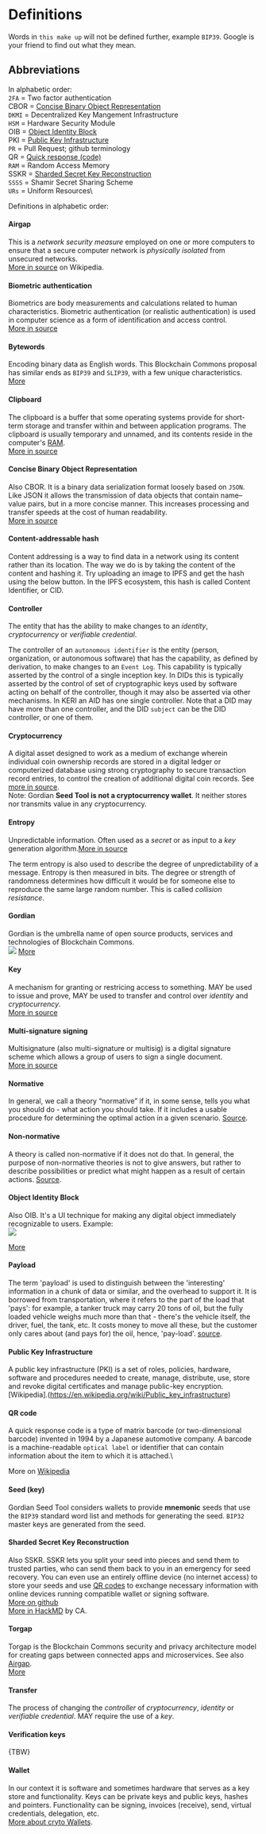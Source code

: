 # Definitions

Words in `this make up` will not be defined further, example `BIP39`. Google is your friend to find out what they mean.

## Abbreviations
In alphabetic order:\
`2FA` = Two factor authentication\
CBOR = [Concise Binary Object Representation](#concise-binary-object-representation)\
`DKMI` = Decentralized Key Mangement Infrastructure\
`HSM` = Hardware Security Module\
OIB = [Object Identity Block](#object-identity-block)\
PKI = [Public Key Infrastructure](#public-key-infrastructure)\
`PR` = Pull Request; github terminology\
QR = [Quick response (code)](#qr-code)\
`RAM` = Random Access Memory\
SSKR = [Sharded Secret Key Reconstruction](#sharded-secret-key-reconstruction)\
`SSSS` = Shamir Secret Sharing Scheme\
`URs` = Uniform Resources\

Definitions in alphabetic order:

#### Airgap 
This is a _network security measure_ employed on one or more computers to ensure that a secure computer network is _physically isolated_ from unsecured networks.\
[More in source](https://en.wikipedia.org/wiki/Air_gap_(networking)) on Wikipedia.

#### Biometric authentication
Biometrics are body measurements and calculations related to human characteristics. Biometric authentication (or realistic authentication) is used in computer science as a form of identification and access control.\
[More in source](https://en.wikipedia.org/wiki/Biometrics)

#### Bytewords
Encoding binary data as English words. This Blockchain Commons proposal has similar ends as `BIP39` and `SLIP39`, with a few unique characteristics.\
[More](https://github.com/BlockchainCommons/Research/blob/master/papers/bcr-2020-012-bytewords.md)

#### Clipboard
The clipboard is a buffer that some operating systems provide for short-term storage and transfer within and between application programs. The clipboard is usually temporary and unnamed, and its contents reside in the computer's [RAM](#Abbreviations).\
[More in source](https://en.wikipedia.org/wiki/Clipboard_(computing))

#### Concise Binary Object Representation 
Also CBOR. It is a binary data serialization format loosely based on `JSON`. Like JSON it allows the transmission of data objects that contain name–value pairs, but in a more concise manner. This increases processing and transfer speeds at the cost of human readability. \
[More in source](https://en.wikipedia.org/wiki/CBOR)

#### Content-addressable hash
Content addressing is a way to find data in a network using its content rather than its location. The way we do is by taking the content of the content and hashing it. Try uploading an image to IPFS and get the hash using the below button. In the IPFS ecosystem, this hash is called Content Identifier, or CID.

#### Controller
The entity that has the ability to make changes to an _identity_, _cryptocurrency_ or _verifiable credential_. 

The controller of an `autonomous identifier` is the entity (person, organization, or autonomous software) that has the capability, as defined by derivation, to make changes to an `Event Log`. This capability is typically asserted by the control of a single inception key. In DIDs this is typically asserted by the control of set of cryptographic keys used by software acting on behalf of the controller, though it may also be asserted via other mechanisms. In KERI an AID has one single controller. Note that a DID may have more than one controller, and the DID `subject` can be the DID controller, or one of them.


#### Cryptocurrency
A digital asset designed to work as a medium of exchange wherein individual coin ownership records are stored in a digital ledger or computerized database using strong cryptography to secure transaction record entries, to control the creation of additional digital coin records. See [more in source](https://en.wikipedia.org/wiki/Cryptocurrency).\
Note: Gordian **Seed Tool is not a cryptocurrency wallet**. It neither stores nor transmits value in any cryptocurrency.

#### Entropy
Unpredictable information. Often used as a _secret_ or as input to a _key_ generation algorithm.[More in source](https://en.wikipedia.org/wiki/Entropy_(information_theory))

The term entropy is also used to describe the degree of unpredictability of a message. Entropy is then measured in bits. The degree or strength of randomness determines how difficult it would be for someone else to reproduce the same large random number. This is called _collision resistance_. 

#### Gordian
Gordian is the umbrella name of open source products, services and technologies of Blockchain Commons.\
![](https://github.com/BlockchainCommons/Gordian/blob/master/Images/logos/gordian-overview-screen.png?raw=true)
[More](https://github.com/BlockchainCommons/Gordian)

#### Key
A mechanism for granting or restricing access to something. MAY be used to issue and prove, MAY be used to transfer and control over _identity_ and _cryptocurrency_. \
[More in source](https://en.wikipedia.org/wiki/Key_(cryptography))

#### Multi-signature signing
Multisignature (also multi-signature or multisig) is a digital signature scheme which allows a group of users to sign a single document.\
[More in source](https://en.wikipedia.org/wiki/Multisignature)

#### Normative
In general, we call a theory “normative” if it, in some sense, tells you what you should do - what action you should take. If it includes a usable procedure for determining the optimal action in a given scenario. [Source](https://www.quora.com/What-is-the-difference-between-normative-and-non-normative?share=1).

#### Non-normative
A theory is called non-normative if it does not do that. In general, the purpose of non-normative theories is not to give answers, but rather to describe possibilities or predict what might happen as a result of certain actions.
[Source](https://www.quora.com/What-is-the-difference-between-normative-and-non-normative?share=1).

#### Object Identity Block
Also OIB. It's a UI technique for making any digital object immediately recognizable to users. Example:\
![](https://github.com/BlockchainCommons/Research/raw/master/papers/bcr-2021-002/oib-1.png)

[More](https://github.com/BlockchainCommons/Research/blob/master/papers/bcr-2021-002-digest.md#object-identity-block)

#### Payload
The term 'payload' is used to distinguish between the 'interesting' information in a chunk of data or similar, and the overhead to support it. It is borrowed from transportation, where it refers to the part of the load that 'pays': for example, a tanker truck may carry 20 tons of oil, but the fully loaded vehicle weighs much more than that - there's the vehicle itself, the driver, fuel, the tank, etc. It costs money to move all these, but the customer only cares about (and pays for) the oil, hence, 'pay-load'. [source](https://softwareengineering.stackexchange.com/questions/158603/what-does-the-term-payload-mean-in-programming).

#### Public Key Infrastructure
A public key infrastructure (PKI) is a set of roles, policies, hardware, software and procedures needed to create, manage, distribute, use, store and revoke digital certificates and manage public-key encryption. [Wikipedia].(https://en.wikipedia.org/wiki/Public_key_infrastructure)

#### QR code
A quick response code is a type of matrix barcode (or two-dimensional barcode) invented in 1994 by a Japanese automotive company. A barcode is a machine-readable `optical label` or identifier that can contain information about the item to which it is attached.\

More on [Wikipedia](https://en.wikipedia.org/wiki/QR_code)

#### Seed (key)
Gordian Seed Tool considers wallets to provide **mnemonic** seeds that use the `BIP39` standard word list and methods for generating the seed. `BIP32` master keys are generated from the seed.

#### Sharded Secret Key Reconstruction 
Also SSKR. SSKR lets you split your seed into pieces and send them to trusted parties, who can send them back to you in an emergency for seed recovery. You can even use an entirely offline device (no internet access) to store your seeds and use [QR codes](#qr-codes) to exchange necessary information with online devices running compatible wallet or signing software.\
[More on github](https://github.com/BlockchainCommons/crypto-commons/blob/master/Docs/README.md#sharded-secret-key-reconstruction-sskr)\
[More in HackMD](https://hackmd.io/1Oo3Tj6WQmGDOPD--hbyVA?view) by CA.

#### Torgap
Torgap is the Blockchain Commons security and privacy architecture model for creating gaps between connected apps and microservices. See also [Airgap](#airgap).\
[More](https://github.com/BlockchainCommons/torgap)

#### Transfer
The process of changing the _controller_ of _cryptocurrency_, _identity_ or _verifiable credential_. MAY require the use of a _key_.

#### Verification keys
{TBW}

#### Wallet
In our context it is software and sometimes hardware that serves as a key store and functionality. Keys can be private keys and public keys, hashes and pointers. Functionality can be signing, invoices (receive), send, virtual credentials, delegation, etc. \
[More about cryto Wallets](https://cryptocurrencyfacts.com/what-is-a-cryptocurrency-wallet/).